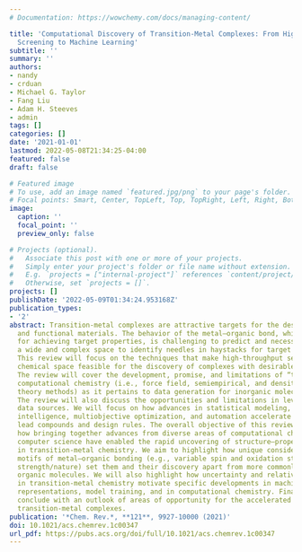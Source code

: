```yaml
---
# Documentation: https://wowchemy.com/docs/managing-content/

title: 'Computational Discovery of Transition-Metal Complexes: From High-throughput
  Screening to Machine Learning'
subtitle: ''
summary: ''
authors:
- nandy
- crduan
- Michael G. Taylor
- Fang Liu
- Adam H. Steeves
- admin
tags: []
categories: []
date: '2021-01-01'
lastmod: 2022-05-08T21:34:25-04:00
featured: false
draft: false

# Featured image
# To use, add an image named `featured.jpg/png` to your page's folder.
# Focal points: Smart, Center, TopLeft, Top, TopRight, Left, Right, BottomLeft, Bottom, BottomRight.
image:
  caption: ''
  focal_point: ''
  preview_only: false

# Projects (optional).
#   Associate this post with one or more of your projects.
#   Simply enter your project's folder or file name without extension.
#   E.g. `projects = ["internal-project"]` references `content/project/deep-learning/index.md`.
#   Otherwise, set `projects = []`.
projects: []
publishDate: '2022-05-09T01:34:24.953168Z'
publication_types:
- '2'
abstract: Transition-metal complexes are attractive targets for the design of catalysts
  and functional materials. The behavior of the metal–organic bond, while very tunable
  for achieving target properties, is challenging to predict and necessitates searching
  a wide and complex space to identify needles in haystacks for target applications.
  This review will focus on the techniques that make high-throughput search of transition-metal
  chemical space feasible for the discovery of complexes with desirable properties.
  The review will cover the development, promise, and limitations of “traditional”
  computational chemistry (i.e., force field, semiempirical, and density functional
  theory methods) as it pertains to data generation for inorganic molecular discovery.
  The review will also discuss the opportunities and limitations in leveraging experimental
  data sources. We will focus on how advances in statistical modeling, artificial
  intelligence, multiobjective optimization, and automation accelerate discovery of
  lead compounds and design rules. The overall objective of this review is to showcase
  how bringing together advances from diverse areas of computational chemistry and
  computer science have enabled the rapid uncovering of structure–property relationships
  in transition-metal chemistry. We aim to highlight how unique considerations in
  motifs of metal–organic bonding (e.g., variable spin and oxidation state, and bonding
  strength/nature) set them and their discovery apart from more commonly considered
  organic molecules. We will also highlight how uncertainty and relative data scarcity
  in transition-metal chemistry motivate specific developments in machine learning
  representations, model training, and in computational chemistry. Finally, we will
  conclude with an outlook of areas of opportunity for the accelerated discovery of
  transition-metal complexes.
publication: '*Chem. Rev.*, **121**, 9927-10000 (2021)'
doi: 10.1021/acs.chemrev.1c00347
url_pdf: https://pubs.acs.org/doi/full/10.1021/acs.chemrev.1c00347
---
```

